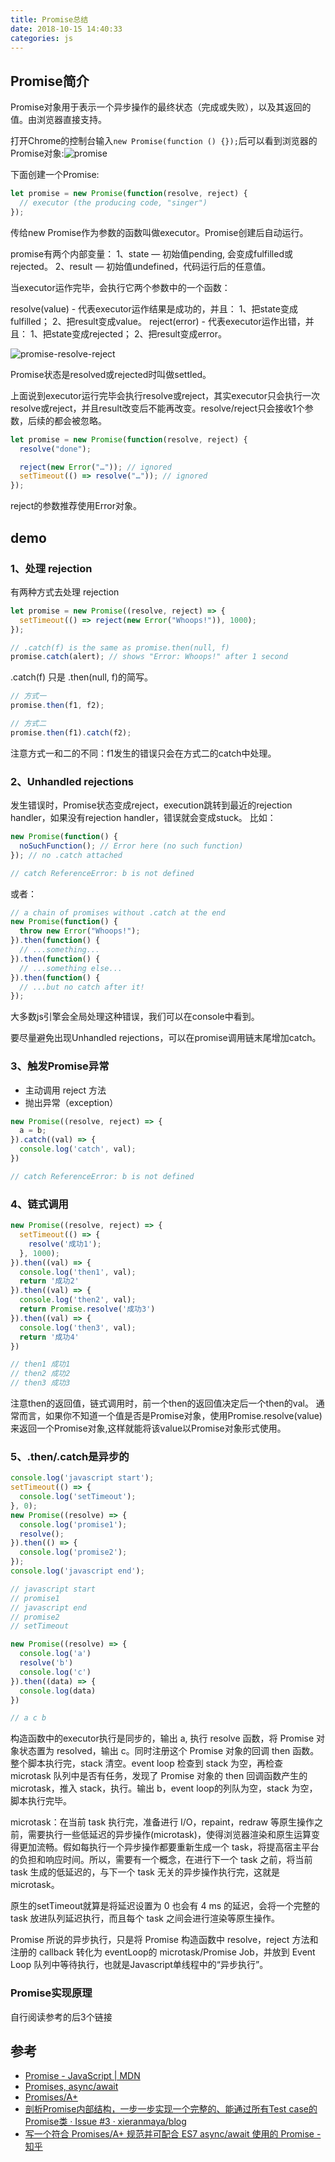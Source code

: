 ```yaml
---
title: Promise总结
date: 2018-10-15 14:40:33
categories: js
---
```


## Promise简介
Promise对象用于表示一个异步操作的最终状态（完成或失败），以及其返回的值。由浏览器直接支持。

打开Chrome的控制台输入`new Promise(function () {});`后可以看到浏览器的Promise对象:![promise](../images/2018/promise1.png)

下面创建一个Promise:

```javascript
let promise = new Promise(function(resolve, reject) {
  // executor (the producing code, "singer")
});
```

传给new Promise作为参数的函数叫做executor。Promise创建后自动运行。

promise有两个内部变量：
1、state — 初始值pending, 会变成fulfilled或rejected。
2、result — 初始值undefined，代码运行后的任意值。

当executor运作完毕，会执行它两个参数中的一个函数：

resolve(value) - 代表executor运作结果是成功的，并且：
1、把state变成fulfilled；
2、把result变成value。
reject(error) - 代表executor运作出错，并且：
1、把state变成rejected；
2、把result变成error。

![promise-resolve-reject](../images/2018/promise-resolve-reject.png)

Promise状态是resolved或rejected时叫做settled。

上面说到executor运行完毕会执行resolve或reject，其实executor只会执行一次resolve或reject，并且result改变后不能再改变。resolve/reject只会接收1个参数，后续的都会被忽略。

```javascript
let promise = new Promise(function(resolve, reject) {
  resolve("done");

  reject(new Error("…")); // ignored
  setTimeout(() => resolve("…")); // ignored
});
```

<div class="tip">
reject的参数推荐使用Error对象。
</div>

## demo

### 1、处理 rejection

有两种方式去处理 rejection

```javascript
let promise = new Promise((resolve, reject) => {
  setTimeout(() => reject(new Error("Whoops!")), 1000);
});

// .catch(f) is the same as promise.then(null, f)
promise.catch(alert); // shows "Error: Whoops!" after 1 second
```

<div class="tip">
.catch(f) 只是 .then(null, f)的简写。
</div>

```javascript
// 方式一
promise.then(f1, f2);

// 方式二
promise.then(f1).catch(f2);
```

<div class="tip">
注意方式一和二的不同：f1发生的错误只会在方式二的catch中处理。
</div>

### 2、Unhandled rejections
发生错误时，Promise状态变成reject，execution跳转到最近的rejection handler，如果没有rejection handler，错误就会变成stuck。
比如：

```javascript
new Promise(function() {
  noSuchFunction(); // Error here (no such function)
}); // no .catch attached

// catch ReferenceError: b is not defined
```

或者：

```javascript
// a chain of promises without .catch at the end
new Promise(function() {
  throw new Error("Whoops!");
}).then(function() {
  // ...something...
}).then(function() {
  // ...something else...
}).then(function() {
  // ...but no catch after it!
});
```

大多数js引擎会全局处理这种错误，我们可以在console中看到。

<div class="tip">
要尽量避免出现Unhandled rejections，可以在promise调用链末尾增加catch。
</div>

### 3、触发Promise异常
- 主动调用 reject 方法
- 抛出异常（exception）

```javascript
new Promise((resolve, reject) => {
  a = b;
}).catch((val) => {
  console.log('catch', val);
})

// catch ReferenceError: b is not defined
```

### 4、链式调用

```javascript
new Promise((resolve, reject) => {
  setTimeout(() => {
    resolve('成功1');
  }, 1000);
}).then((val) => {
  console.log('then1', val);
  return '成功2'
}).then((val) => {
  console.log('then2', val);
  return Promise.resolve('成功3')
}).then((val) => {
  console.log('then3', val);
  return '成功4'
})

// then1 成功1
// then2 成功2
// then3 成功3
```

<div class="tip">
注意then的返回值，链式调用时，前一个then的返回值决定后一个then的val。 通常而言，如果你不知道一个值是否是Promise对象，使用Promise.resolve(value) 来返回一个Promise对象,这样就能将该value以Promise对象形式使用。
</div>

### 5、.then/.catch是异步的

```javascript
console.log('javascript start');
setTimeout(() => {
  console.log('setTimeout');
}, 0);
new Promise((resolve) => {
  console.log('promise1');
  resolve();
}).then(() => {
  console.log('promise2');
});
console.log('javascript end');

// javascript start
// promise1
// javascript end
// promise2
// setTimeout
```

```javascript
new Promise((resolve) => {
  console.log('a')
  resolve('b')
  console.log('c')
}).then((data) => {
  console.log(data)
})

// a c b
```

构造函数中的executor执行是同步的，输出 a, 执行 resolve 函数，将 Promise 对象状态置为 resolved，输出 c。同时注册这个 Promise 对象的回调 then 函数。整个脚本执行完，stack 清空。event loop 检查到 stack 为空，再检查 microtask 队列中是否有任务，发现了 Promise 对象的 then 回调函数产生的 microtask，推入 stack，执行。输出 b，event loop的列队为空，stack 为空，脚本执行完毕。

microtask：在当前 task 执行完，准备进行 I/O，repaint，redraw 等原生操作之前，需要执行一些低延迟的异步操作(microtask)，使得浏览器渲染和原生运算变得更加流畅。假如每执行一个异步操作都要重新生成一个 task，将提高宿主平台的负担和响应时间。所以，需要有一个概念，在进行下一个 task 之前，将当前 task 生成的低延迟的，与下一个 task 无关的异步操作执行完，这就是 microtask。

原生的setTimeout就算是将延迟设置为 0 也会有 4 ms 的延迟，会将一个完整的 task 放进队列延迟执行，而且每个 task 之间会进行渲染等原生操作。

Promise 所说的异步执行，只是将 Promise 构造函数中 resolve，reject 方法和注册的 callback 转化为 eventLoop的 microtask/Promise Job，并放到 Event Loop 队列中等待执行，也就是Javascript单线程中的“异步执行”。

### Promise实现原理

自行阅读参考的后3个链接

## 参考
- [Promise - JavaScript | MDN](https://developer.mozilla.org/zh-CN/docs/Web/JavaScript/Reference/Global_Objects/Promise)
- [Promises, async/await](https://javascript.info/async)
- [Promises/A+](https://promisesaplus.com/#point-67)
- [剖析Promise内部结构，一步一步实现一个完整的、能通过所有Test case的Promise类 · Issue #3 · xieranmaya/blog](https://github.com/xieranmaya/blog/issues/3)
- [写一个符合 Promises/A+ 规范并可配合 ES7 async/await 使用的 Promise - 知乎](https://zhuanlan.zhihu.com/p/23312442)

